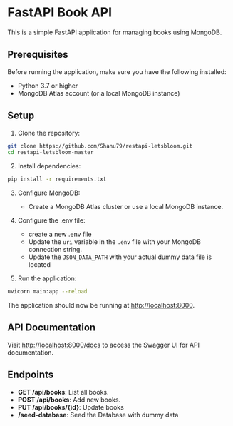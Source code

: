 # FastAPI Book API

This is a simple FastAPI application for managing books using MongoDB.

## Prerequisites

Before running the application, make sure you have the following installed:

- Python 3.7 or higher
- MongoDB Atlas account (or a local MongoDB instance)

## Setup

1. Clone the repository:

```bash
git clone https://github.com/Shanu79/restapi-letsbloom.git
cd restapi-letsbloom-master
```

2. Install dependencies:

```bash
pip install -r requirements.txt
```

3. Configure MongoDB:

   - Create a MongoDB Atlas cluster or use a local MongoDB instance.
  
5. Configure the .env file:
   - create a new .env file
   - Update the `uri` variable in the `.env` file with your MongoDB connection string.
   - Update the `JSON_DATA_PATH` with your actual dummy data file is located
6. Run the application:

```bash
uvicorn main:app --reload
```

The application should now be running at [http://localhost:8000](http://localhost:8000).

## API Documentation

Visit [http://localhost:8000/docs](http://localhost:8000/docs) to access the Swagger UI for API documentation.

## Endpoints

- **GET /api/books**: List all books.
- **POST /api/books**: Add new books.
- **PUT /api/books/{id}**: Update books
- **/seed-database**: Seed the Database with dummy data


